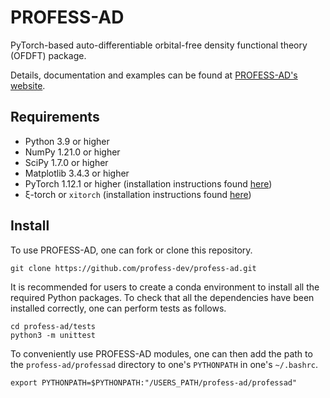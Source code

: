 # PROFESS-AD
PyTorch-based auto-differentiable orbital-free density functional theory (OFDFT) package.

Details, documentation and examples can be found at [PROFESS-AD's website](https://profess-ad.readthedocs.io/en/latest/index.html).

Requirements
------------
- Python 3.9 or higher 
- NumPy 1.21.0 or higher
- SciPy 1.7.0 or higher
- Matplotlib 3.4.3 or higher
- PyTorch 1.12.1 or higher (installation instructions found [here](https://pytorch.org/))
- ξ-torch or `xitorch` (installation instructions found [here](https://github.com/xitorch/xitorch))

Install
-------
To use PROFESS-AD, one can fork or clone this repository.

```
git clone https://github.com/profess-dev/profess-ad.git
```

It is recommended for users to create a conda environment to install all the required Python packages. To check that all the dependencies have
been installed correctly, one can perform tests as follows.
```
cd profess-ad/tests
python3 -m unittest
```

To conveniently use PROFESS-AD modules, one can then add the path to the `profess-ad/professad` directory to one's `PYTHONPATH` in one's `~/.bashrc`.
```
export PYTHONPATH=$PYTHONPATH:"/USERS_PATH/profess-ad/professad"
```
